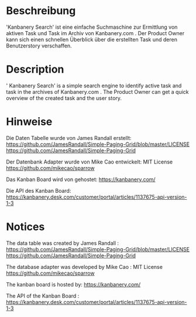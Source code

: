 Beschreibung
============

'Kanbanery Search' ist eine einfache Suchmaschine zur Ermittlung von aktiven Task
und Task im Archiv von Kanbanery.com . Der Product Owner kann sich einen schnellen Überblick
über die erstellten Task und deren Benutzerstory verschaffen.

Description
===========

' Kanbanery Search' is a simple search engine to identify active task
and task in the archives of Kanbanery.com . The Product Owner can get
a quick overview of the created task and the user story.


Hinweise
========

Die Daten Tabelle wurde von James Randall erstellt:
https://github.com/JamesRandall/Simple-Paging-Grid/blob/master/LICENSE
https://github.com/JamesRandall/Simple-Paging-Grid

Der Datenbank Adapter wurde von Mike Cao entwickelt:
MIT License
https://github.com/mikecao/sparrow

Das Kanban Board wird von gehostet:
https://kanbanery.com/ 

Die API des Kanban Board:
https://kanbanery.desk.com/customer/portal/articles/1137675-api-version-1-3

Notices
=======

The data table was created by James Randall : https://github.com/JamesRandall/Simple-Paging-Grid/blob/master/LICENSE https://github.com/JamesRandall/Simple-Paging-Grid

The database adapter was developed by Mike Cao : MIT License https://github.com/mikecao/sparrow

The kanban board is hosted by: https://kanbanery.com/

The API of the Kanban Board : https://kanbanery.desk.com/customer/portal/articles/1137675-api-version-1-3



